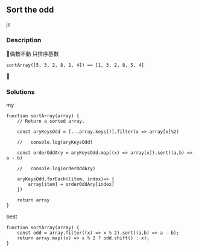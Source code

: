## Sort the odd
js
 
### Description
偶數不動 只排序基數


    sortArray([5, 3, 2, 8, 1, 4]) == [1, 3, 2, 8, 5, 4]



### Solutions

my

    function sortArray(array) {
        // Return a sorted array.
        
        const aryKeysOdd = [...array.keys()].filter(x => array[x]%2)
        
        //   console.log(aryKeysOdd)
        
        const orderOddAry = aryKeysOdd.map((x) => array[x]).sort((a,b) => a - b)
        
        //   console.log(orderOddAry)
        
        aryKeysOdd.forEach((item, index)=> {
            array[item] = orderOddAry[index]
        })
        
        return array
    }

best

    function sortArray(array) {
        const odd = array.filter((x) => x % 2).sort((a,b) => a - b);
        return array.map((x) => x % 2 ? odd.shift() : x);
    }

